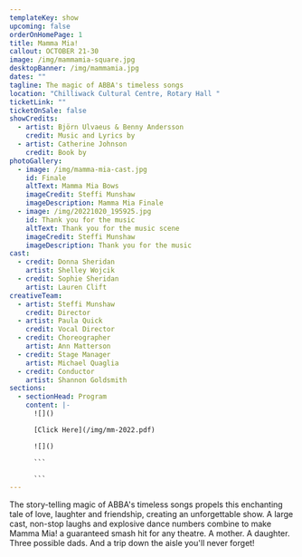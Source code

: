 ```yaml
---
templateKey: show
upcoming: false
orderOnHomePage: 1
title: Mamma Mia!
callout: OCTOBER 21-30
image: /img/mammamia-square.jpg
desktopBanner: /img/mammamia.jpg
dates: ""
tagline: The magic of ABBA's timeless songs
location: "Chilliwack Cultural Centre, Rotary Hall "
ticketLink: ""
ticketOnSale: false
showCredits:
  - artist: Björn Ulvaeus & Benny Andersson
    credit: Music and Lyrics by
  - artist: Catherine Johnson
    credit: Book by
photoGallery:
  - image: /img/mamma-mia-cast.jpg
    id: Finale
    altText: Mamma Mia Bows
    imageCredit: Steffi Munshaw
    imageDescription: Mamma Mia Finale
  - image: /img/20221020_195925.jpg
    id: Thank you for the music
    altText: Thank you for the music scene
    imageCredit: Steffi Munshaw
    imageDescription: Thank you for the music
cast:
  - credit: Donna Sheridan
    artist: Shelley Wojcik
  - credit: Sophie Sheridan
    artist: Lauren Clift
creativeTeam:
  - artist: Steffi Munshaw
    credit: Director
  - artist: Paula Quick
    credit: Vocal Director
  - credit: Choreographer
    artist: Ann Matterson
  - credit: Stage Manager
    artist: Michael Quaglia
  - credit: Conductor
    artist: Shannon Goldsmith
sections:
  - sectionHead: Program
    content: |-
      ![]()

      [Click Here](/img/mm-2022.pdf)

      ![]()

      ```

      ```
---
```

The story-telling magic of ABBA's timeless songs propels this enchanting tale of love, laughter and friendship, creating an unforgettable show. A large cast, non-stop laughs and explosive dance numbers combine to make Mamma Mia! a guaranteed smash hit for any theatre. A mother. A daughter. Three possible dads. And a trip down the aisle you'll never forget!